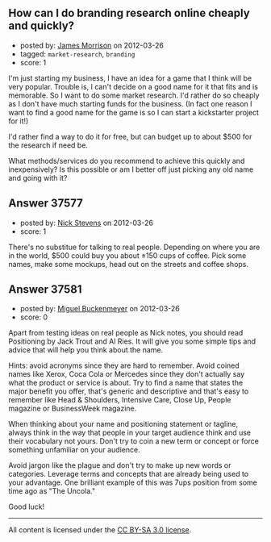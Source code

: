 ## How can I do branding research online cheaply and quickly?

- posted by: [James Morrison](https://stackexchange.com/users/-1/17166-james-morrison) on 2012-03-26
- tagged: `market-research`, `branding`
- score: 1

I'm just starting my business, I have an idea for a game that I think will be very popular.  Trouble is, I can't decide on a good name for it that fits and is memorable.  So I want to do some market research.  I'd rather do so cheaply as I don't have much starting funds for the business.  (In fact one reason I want to find a good name for the game is so I can start a kickstarter project for it!)

I'd rather find a way to do it for free, but can budget up to about $500 for the research if need be.

What methods/services do you recommend to achieve this quickly and inexpensively?  Is this possible or am I better off just picking any old name and going with it?


## Answer 37577

- posted by: [Nick Stevens](https://stackexchange.com/users/-1/15902-nick-stevens) on 2012-03-26
- score: 1

There's no substitue for talking to real people.
Depending on where you are in the world, $500 could buy you about ±150 cups of coffee. 
Pick some names, make some mockups, head out on the streets and coffee shops.


## Answer 37581

- posted by: [Miguel Buckenmeyer](https://stackexchange.com/users/-1/2383-miguel-buckenmeyer) on 2012-03-26
- score: 0

Apart from testing ideas on real people as Nick notes, you should read Positioning by Jack Trout and Al Ries. It will give you some simple tips and advice that will help you think about the name. 

Hints: avoid acronyms since they are hard to remember. Avoid coined names like Xerox, Coca Cola or Mercedes since they don't actually say what the product or service is about. Try to find a name that states the major benefit you offer, that's generic and descriptive and that's easy to remember like Head & Shoulders, Intensive Care, Close Up, People magazine or BusinessWeek magazine. 

When thinking about your name and positioning statement or tagline, always think in the way that people in your target audience think and use their vocabulary not yours. Don't try to coin a new term or concept or force something unfamiliar on your audience. 

Avoid jargon like the plague and don't try to make up new words or categories. Leverage terms and concepts that are already being used to your advantage. One brilliant example of this was 7ups position from some time ago as "The Uncola."

Good luck!



---

All content is licensed under the [CC BY-SA 3.0 license](https://creativecommons.org/licenses/by-sa/3.0/).
